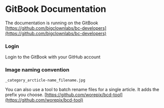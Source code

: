 # GitBook Documentation

The documentation is running on the GitBook [https://github.com/bigclownlabs/bc-developers](https://github.com/bigclownlabs/bc-developers)

### Login

Login to the GitBook with your GitHub account

### Image naming convention

`_category_arcticle-name_filename.jpg`

You can also use a tool to batch rename files for a single article. It adds the prefix you choose. [https://github.com/worepix/bcd-tool](https://github.com/worepix/bcd-tool)

